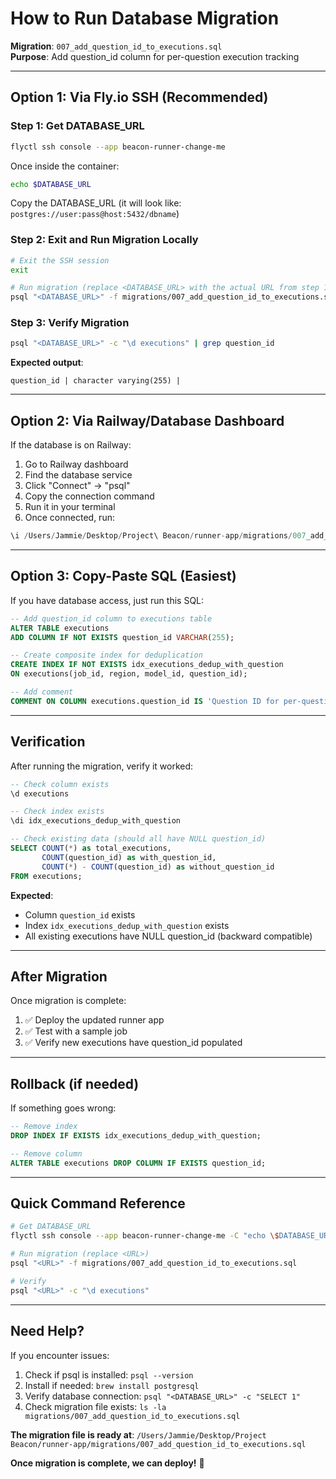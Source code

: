 # How to Run Database Migration

**Migration**: `007_add_question_id_to_executions.sql`  
**Purpose**: Add question_id column for per-question execution tracking

---

## Option 1: Via Fly.io SSH (Recommended)

### Step 1: Get DATABASE_URL

```bash
flyctl ssh console --app beacon-runner-change-me
```

Once inside the container:
```bash
echo $DATABASE_URL
```

Copy the DATABASE_URL (it will look like: `postgres://user:pass@host:5432/dbname`)

### Step 2: Exit and Run Migration Locally

```bash
# Exit the SSH session
exit

# Run migration (replace <DATABASE_URL> with the actual URL from step 1)
psql "<DATABASE_URL>" -f migrations/007_add_question_id_to_executions.sql
```

### Step 3: Verify Migration

```bash
psql "<DATABASE_URL>" -c "\d executions" | grep question_id
```

**Expected output**:
```
question_id | character varying(255) |
```

---

## Option 2: Via Railway/Database Dashboard

If the database is on Railway:

1. Go to Railway dashboard
2. Find the database service
3. Click "Connect" → "psql"
4. Copy the connection command
5. Run it in your terminal
6. Once connected, run:

```sql
\i /Users/Jammie/Desktop/Project\ Beacon/runner-app/migrations/007_add_question_id_to_executions.sql
```

---

## Option 3: Copy-Paste SQL (Easiest)

If you have database access, just run this SQL:

```sql
-- Add question_id column to executions table
ALTER TABLE executions 
ADD COLUMN IF NOT EXISTS question_id VARCHAR(255);

-- Create composite index for deduplication
CREATE INDEX IF NOT EXISTS idx_executions_dedup_with_question 
ON executions(job_id, region, model_id, question_id);

-- Add comment
COMMENT ON COLUMN executions.question_id IS 'Question ID for per-question execution tracking. NULL or empty for legacy batch executions.';
```

---

## Verification

After running the migration, verify it worked:

```sql
-- Check column exists
\d executions

-- Check index exists
\di idx_executions_dedup_with_question

-- Check existing data (should all have NULL question_id)
SELECT COUNT(*) as total_executions,
       COUNT(question_id) as with_question_id,
       COUNT(*) - COUNT(question_id) as without_question_id
FROM executions;
```

**Expected**:
- Column `question_id` exists
- Index `idx_executions_dedup_with_question` exists
- All existing executions have NULL question_id (backward compatible)

---

## After Migration

Once migration is complete:

1. ✅ Deploy the updated runner app
2. ✅ Test with a sample job
3. ✅ Verify new executions have question_id populated

---

## Rollback (if needed)

If something goes wrong:

```sql
-- Remove index
DROP INDEX IF EXISTS idx_executions_dedup_with_question;

-- Remove column
ALTER TABLE executions DROP COLUMN IF EXISTS question_id;
```

---

## Quick Command Reference

```bash
# Get DATABASE_URL
flyctl ssh console --app beacon-runner-change-me -C "echo \$DATABASE_URL"

# Run migration (replace <URL>)
psql "<URL>" -f migrations/007_add_question_id_to_executions.sql

# Verify
psql "<URL>" -c "\d executions"
```

---

## Need Help?

If you encounter issues:

1. Check if psql is installed: `psql --version`
2. Install if needed: `brew install postgresql`
3. Verify database connection: `psql "<DATABASE_URL>" -c "SELECT 1"`
4. Check migration file exists: `ls -la migrations/007_add_question_id_to_executions.sql`

**The migration file is ready at**:
`/Users/Jammie/Desktop/Project Beacon/runner-app/migrations/007_add_question_id_to_executions.sql`

**Once migration is complete, we can deploy!** 🚀
